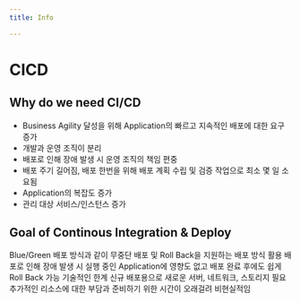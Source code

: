 ```yaml
---
title: Info

---
```


# CICD

## Why do we need CI/CD


* Business Agility 달성을 위해 Application의 빠르고 지속적인 배포에 대한 요구 증가
* 개발과 운영 조직이 분리
* 배포로 인해 장애 발생 시 운영 조직의 책임 편중
* 배포 주기 길어짐, 배포 한번을 위해 배포 계획 수립 및 검증 작업으로 최소 몇 일 소요됨
* Application의 복잡도 증가
* 관리 대상 서비스/인스턴스 증가


## Goal of Continous Integration & Deploy



Blue/Green 배포 방식과 같이 무중단 배포 및 Roll Back을 지원하는 배포 방식 활용
배포로 인해 장애 발생 시 실행 중인 Application에 영향도 없고 배포 완료 후에도 쉽게 Roll Back 가능
기술적인 한계
신규 배포용으로 새로운 서버, 네트워크, 스토리지 필요
추가적인 리소스에 대한 부담과 준비하기 위한 시간이 오래걸려 비현실적임

